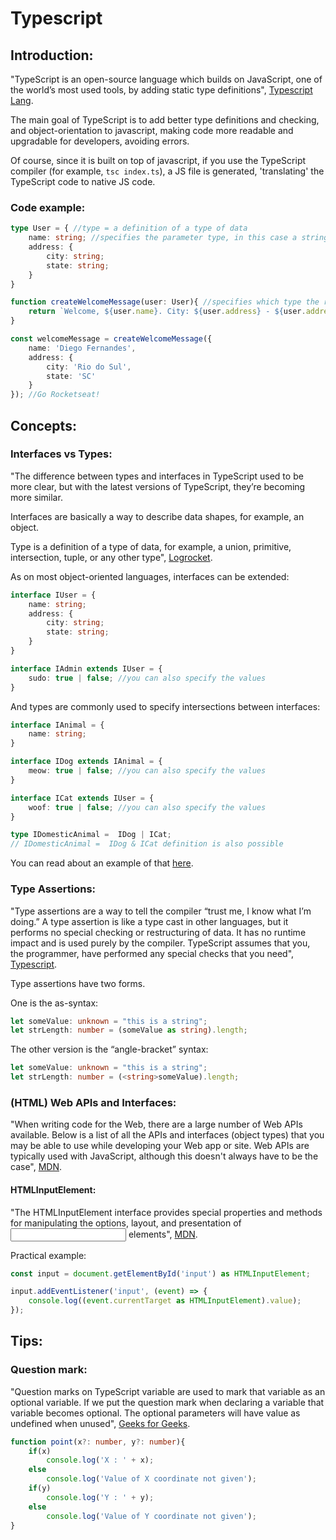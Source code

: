 # Typescript

## Introduction:

"TypeScript is an open-source language which builds on JavaScript, one of the world’s most used tools, by adding static type definitions", [Typescript Lang](https://www.typescriptlang.org/).

The main goal of TypeScript is to add better type definitions and checking, and object-orientation to javascript, making code more readable and upgradable for developers, avoiding errors.

Of course, since it is built on top of javascript, if you use the TypeScript compiler (for example, `tsc index.ts`), a JS file is generated, 'translating' the TypeScript code to native JS code.

### Code example:

```typescript
type User = { //type = a definition of a type of data
    name: string; //specifies the parameter type, in this case a string
    address: {
        city: string;
        state: string;
    }
}

function createWelcomeMessage(user: User){ //specifies which type the received parameters should be
    return `Welcome, ${user.name}. City: ${user.address} - ${user.address.state}`; //string template literal
}

const welcomeMessage = createWelcomeMessage({
    name: 'Diego Fernandes',
    address: {
        city: 'Rio do Sul',
        state: 'SC'
    }
}); //Go Rocketseat!
```

## Concepts:

### Interfaces vs Types:

"The difference between types and interfaces in TypeScript used to be more clear, but with the latest versions of TypeScript, they’re becoming more similar.

Interfaces are basically a way to describe data shapes, for example, an object.

Type is a definition of a type of data, for example, a union, primitive, intersection, tuple, or any other type", [Logrocket](https://blog.logrocket.com/types-vs-interfaces-in-typescript/).

As on most object-oriented languages, interfaces can be extended:

```typescript
interface IUser = {
    name: string;
    address: {
        city: string;
        state: string;
    }
}

interface IAdmin extends IUser = {
    sudo: true | false; //you can also specify the values
}
```

And types are commonly used to specify intersections between interfaces:

```typescript
interface IAnimal = {
    name: string;
}

interface IDog extends IAnimal = {
    meow: true | false; //you can also specify the values
}

interface ICat extends IUser = {
    woof: true | false; //you can also specify the values
}

type IDomesticAnimal =  IDog | ICat;
// IDomesticAnimal =  IDog & ICat definition is also possible
```

You can read about an example of that [here](https://stackoverflow.com/questions/37688318/typescript-interface-possible-to-make-one-or-the-other-properties-required).

### Type Assertions:

"Type assertions are a way to tell the compiler “trust me, I know what I’m doing.” A type assertion is like a type cast in other languages, but it performs no special checking or restructuring of data. It has no runtime impact and is used purely by the compiler. TypeScript assumes that you, the programmer, have performed any special checks that you need", [Typescript](https://www.typescriptlang.org/docs/handbook/basic-types.html#type-assertions).

Type assertions have two forms.

One is the as-syntax:
```typescript
let someValue: unknown = "this is a string";
let strLength: number = (someValue as string).length;
```

The other version is the “angle-bracket” syntax:
```typescript
let someValue: unknown = "this is a string"; 
let strLength: number = (<string>someValue).length;
```

### (HTML) Web APIs and Interfaces:

"When writing code for the Web, there are a large number of Web APIs available. Below is a list of all the APIs and interfaces (object types) that you may be able to use while developing your Web app or site. Web APIs are typically used with JavaScript, although this doesn't always have to be the case", [MDN](https://developer.mozilla.org/en-US/docs/Web/API).

#### HTMLInputElement:

"The HTMLInputElement interface provides special properties and methods for manipulating the options, layout, and presentation of <input> elements", [MDN](https://developer.mozilla.org/en-US/docs/Web/API/HTMLInputElement).

Practical example:
```typescript
const input = document.getElementById('input') as HTMLInputElement;

input.addEventListener('input', (event) => {
    console.log((event.currentTarget as HTMLInputElement).value);
});
```

## Tips:

### Question mark:

"Question marks on TypeScript variable are used to mark that variable as an optional variable. If we put the question mark when declaring a variable that variable becomes optional. The optional parameters will have value as undefined when unused", [Geeks for Geeks](https://www.geeksforgeeks.org/why-use-question-mark-in-typescript-variable/#:~:text=Why%20use%20Question%20mark%20in%20TypeScript%20variable%20%3F,-Difficulty%20Level%20%3A%20Hard&text=Question%20marks%20on%20TypeScript%20variable,value%20as%20undefined%20when%20unused.).

```typescript
function point(x?: number, y?: number){
    if(x) 
        console.log('X : ' + x);
    else 
        console.log('Value of X coordinate not given');
    if(y) 
        console.log('Y : ' + y);
    else 
        console.log('Value of Y coordinate not given');
}
```